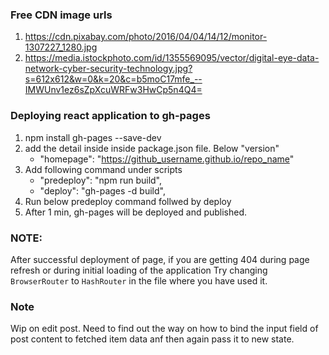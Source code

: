 

### Free CDN image urls
1. https://cdn.pixabay.com/photo/2016/04/04/14/12/monitor-1307227_1280.jpg
2. https://media.istockphoto.com/id/1355569095/vector/digital-eye-data-network-cyber-security-technology.jpg?s=612x612&w=0&k=20&c=b5moC17mfe_--IMWUnv1ez6sZpXcuWRFw3HwCp5n4Q4=

### Deploying react application to gh-pages

1. npm install gh-pages --save-dev
2. add the detail inside inside package.json file. Below "version"
    - "homepage": "https://github_username.github.io/repo_name"
3. Add following command under scripts
    - "predeploy": "npm run build",
    - "deploy": "gh-pages -d build",
4. Run below predeploy command follwed by deploy
5. After 1 min, gh-pages will be deployed and published.

### NOTE:
After successful deployment of page, if you are getting 404 during page refresh or during initial loading of the application
Try changing `BrowserRouter` to `HashRouter` in the file where you have used it.
 
### Note

Wip on edit post.
Need to find out the way on how to bind the input field of post content to fetched item data anf then again pass it to new state.
